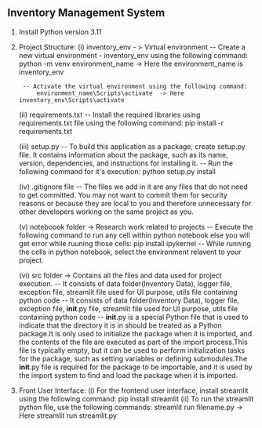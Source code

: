 ## Inventory Management System

1) Install Python version 3.11

2) Project Structure:
	(i) inventory_env - > Virtual environment
		-- Create a new virtual environment - inventory_env using the following command:
			python -m venv environment_name  -> Here the environment_name is inventory_env
	
		-- Activate the virtual environment using the following command:
			environment_name\Scripts\activate  -> Here inventory_env\Scripts\activate
	
	(ii) requirements.txt
		-- Install the required libraries using requirements.txt file using the following command:
			pip install -r requirements.txt
	
	(iii) setup.py
		-- To build this application as a package, create setup.py file. It contains information about the package, such as its name, version, dependencies, and instructions for installing it.
		-- Run the following command for it's execution:
			python setup.py install

	(iv) .gitignore file
		-- The files we add in it are any files that do not need to get committed. You may not want to commit them for security reasons or because they are local to you and therefore unnecessary for other developers working on the    same project as you.
		
	(v) noteboook folder -> Research work related to projects
		-- Execute the following command to run any cell within python notebook else you will get error while ruuning those cells:
			pip install ipykernel
		-- While running the cells in python notebook, select the environment relavent to your project.
	
	(vi) src folder -> Contains all the files and data used for project execution.
		-- It consists of data folder(Inventory Data), logger file, exception file, streamlit file used for UI purpose, utils file containing python code
		-- It consists of data folder(Inventory Data), logger file, exception file, __init__.py file, streamlit file used for UI purpose, utils file containing python code
		-- __init__.py is a special Python file that is used to indicate that the directory it is in should be treated as a Python package.It is only used to initialize the package when it is imported, and the contents of the file are executed as part of the import process.This file is typically empty, but it can be used to perform initialization tasks for the package, such as setting variables or defining submodules.The __init__.py file is required for the package to be importable, and it is used by the import system to find and load the package when it is imported.

3) Front User Interface:
	(i) For the frontend user interface, install streamlit using the following command:
		pip install streamlit
	(ii) To run the streamlit python file, use the following commands:
		streamlit run filename.py -> Here streamlit run streamlit.py